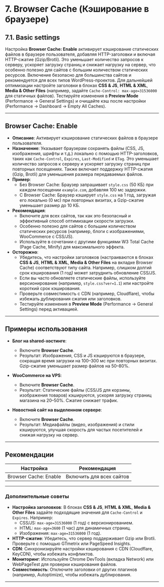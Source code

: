 # 7. Browser Cache (Кэширование в браузере)
## 7.1. Basic settings

Настройка **Browser Cache: Enable** активирует кэширование статических файлов в браузере пользователя, добавляя HTTP-заголовки и включая HTTP-сжатие (Gzip/Brotli). Это уменьшает количество запросов к серверу, ускоряет загрузку страниц и снижает нагрузку на сервер, что особенно полезно для сайтов с большим количеством статических ресурсов. Включение безопасно для большинства сайтов и рекомендуется для всех типов WordPress-проектов. Для дальнейшей оптимизации настройте заголовки в блоках **CSS & JS**, **HTML & XML**, **Media & Other Files** (например, задайте `Cache-Control: max-age=31536000` для статичных файлов). Тестируйте изменения в **Preview Mode** (Performance → General Settings) и очищайте кэш после настройки (Performance → Dashboard → Empty All Caches).

---

## Browser Cache: Enable

- **Описание**: Активирует кэширование статических файлов в браузере пользователя.
- **Назначение**: Указывает браузерам сохранять файлы (CSS, JS, изображения, шрифты и т.д.) локально с помощью HTTP-заголовков, таких как `Cache-Control`, `Expires`, `Last-Modified` и `ETag`. Это уменьшает количество запросов к серверу и ускоряет загрузку страниц при повторных посещениях. Также включает поддержку HTTP-сжатия (Gzip, Brotli) для уменьшения размера передаваемых файлов.
- **Пример**:
  - Без Browser Cache: Браузер запрашивает `style.css` (50 КБ) при каждом посещении `example.com`, добавляя 100 мс задержки.
  - С Browser Cache: Браузер кэширует `style.css` на 1 год, загружая его локально (0 мс) при повторных визитах, а Gzip-сжатие уменьшает размер до 10 КБ.
- **Рекомендация**:
  - Включите для всех сайтов, так как это безопасный и эффективный способ оптимизации скорости загрузки.
  - Особенно полезно для сайтов с большим количеством статических ресурсов (например, блоги с изображениями, WooCommerce с CSS/JS).
  - Используйте в сочетании с другими функциями W3 Total Cache (Page Cache, Minify) для максимального эффекта.
- **Осторожно**:
  - Убедитесь, что настройки заголовков (настраиваются в блоках **CSS & JS**, **HTML & XML**, **Media & Other Files** на вкладке Browser Cache) соответствуют типу сайта. Например, слишком долгий срок кэширования (1 год) может затруднить обновление CSS/JS.
  - Если вы часто обновляете статические файлы, используйте версионирование (например, `style.css?ver=1.1`) или настройте короткий срок кэширования.
  - Проверьте совместимость с CDN (например, Cloudflare), чтобы избежать дублирования сжатия или заголовков.
  - Тестируйте изменения в **Preview Mode** (Performance → General Settings) перед активацией.

---

## Примеры использования

- **Блог на shared-хостинге**:
  - Включите **Browser Cache**.
  - Результат: Изображения, CSS и JS кэшируются в браузере, сокращая время загрузки на 100–300 мс при повторных визитах. Gzip-сжатие уменьшает размер файлов на 50–80%.

- **WooCommerce на VPS**:
  - Включите **Browser Cache**.
  - Результат: Статические файлы (CSS/JS для корзины, изображения товаров) кэшируются, ускоряя загрузку страниц магазина на 20–50%. Сжатие снижает трафик.

- **Новостной сайт на выделенном сервере**:
  - Включите **Browser Cache**.
  - Результат: Медиафайлы (видео, изображения) и стили кэшируются, улучшая скорость для частых посетителей и снижая нагрузку на сервер.

---

## Рекомендации

| Настройка | Рекомендация |
| --- | --- |
| Browser Cache: Enable | Включить для всех сайтов |

---


### Дополнительные советы

- **Настройка заголовков**: В блоках **CSS & JS**, **HTML & XML**, **Media & Other Files** задайте подходящие значения для `Cache-Control` и `Expires`. Например:
  - CSS/JS: `max-age=31536000` (1 год) с версионированием.
  - HTML: `max-age=3600` (1 час) для динамичных страниц.
  - Изображения: `max-age=31536000` (1 год).
- **HTTP-сжатие**: Убедитесь, что сервер поддерживает Gzip или Brotli. Проверьте с помощью GTmetrix или PageSpeed Insights.
- **CDN**: Синхронизируйте настройки кэширования с CDN (Cloudflare, KeyCDN), чтобы избежать конфликтов.
- **Мониторинг**: Используйте Chrome DevTools (вкладка Network) или WebPageTest для проверки кэширования файлов.
- **Совместимость**: Отключите заголовки от других плагинов (например, Autoptimize), чтобы избежать дублирования.

---
